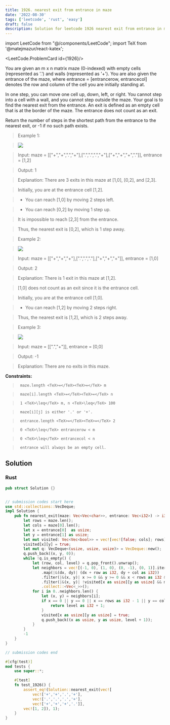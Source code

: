 ```yaml
---
title: 1926. nearest exit from entrance in maze
date: '2022-08-30'
tags: ['leetcode', 'rust', 'easy']
draft: false
description: Solution for leetcode 1926 nearest exit from entrance in maze
---
```

import LeetCode from "@/components/LeetCode";
import TeX from '@matejmazur/react-katex';

<LeetCode.ProblemCard id={1926}/>
 

  You are given an m x n matrix maze (0-indexed) with empty cells (represented as '.') and walls (represented as '+'). You are also given the entrance of the maze, where entrance <TeX>=</TeX> [entrancerow, entrancecol] denotes the row and column of the cell you are initially standing at.

  In one step, you can move one cell up, down, left, or right. You cannot step into a cell with a wall, and you cannot step outside the maze. Your goal is to find the nearest exit from the entrance. An exit is defined as an empty cell that is at the border of the maze. The entrance does not count as an exit.

  Return the number of steps in the shortest path from the entrance to the nearest exit, or -1 if no such path exists.

   

 >   Example 1:

 >   ![](https://assets.leetcode.com/uploads/2021/06/04/nearest1-grid.jpg)

 >   Input: maze <TeX>=</TeX> [["+","+",".","+"],[".",".",".","+"],["+","+","+","."]], entrance <TeX>=</TeX> [1,2]

 >   Output: 1

 >   Explanation: There are 3 exits in this maze at [1,0], [0,2], and [2,3].

 >   Initially, you are at the entrance cell [1,2].

 >   - You can reach [1,0] by moving 2 steps left.

 >   - You can reach [0,2] by moving 1 step up.

 >   It is impossible to reach [2,3] from the entrance.

 >   Thus, the nearest exit is [0,2], which is 1 step away.

  

 >   Example 2:

 >   ![](https://assets.leetcode.com/uploads/2021/06/04/nearesr2-grid.jpg)

 >   Input: maze <TeX>=</TeX> [["+","+","+"],[".",".","."],["+","+","+"]], entrance <TeX>=</TeX> [1,0]

 >   Output: 2

 >   Explanation: There is 1 exit in this maze at [1,2].

 >   [1,0] does not count as an exit since it is the entrance cell.

 >   Initially, you are at the entrance cell [1,0].

 >   - You can reach [1,2] by moving 2 steps right.

 >   Thus, the nearest exit is [1,2], which is 2 steps away.

  

 >   Example 3:

 >   ![](https://assets.leetcode.com/uploads/2021/06/04/nearest3-grid.jpg)

 >   Input: maze <TeX>=</TeX> [[".","+"]], entrance <TeX>=</TeX> [0,0]

 >   Output: -1

 >   Explanation: There are no exits in this maze.

  

   

  **Constraints:**

  

 >   	maze.length <TeX>=</TeX><TeX>=</TeX> m

 >   	maze[i].length <TeX>=</TeX><TeX>=</TeX> n

 >   	1 <TeX>\leq</TeX> m, n <TeX>\leq</TeX> 100

 >   	maze[i][j] is either '.' or '+'.

 >   	entrance.length <TeX>=</TeX><TeX>=</TeX> 2

 >   	0 <TeX>\leq</TeX> entrancerow < m

 >   	0 <TeX>\leq</TeX> entrancecol < n

 >   	entrance will always be an empty cell.


## Solution
### Rust
```rust
pub struct Solution {}


// submission codes start here
use std::collections::VecDeque;
impl Solution {
    pub fn nearest_exit(maze: Vec<Vec<char>>, entrance: Vec<i32>) -> i32 {
        let rows = maze.len();
        let cols = maze[0].len();
        let x = entrance[0]  as usize;
        let y = entrance[1] as usize;
        let mut visited: Vec<Vec<bool>> = vec![vec![false; cols]; rows];
        visited[x][y] = true;
        let mut q: VecDeque<(usize, usize, usize)> = VecDeque::new();
        q.push_back((x, y, 0));
        while !q.is_empty() {
            let (row, col, level) = q.pop_front().unwrap();
            let neighbors = vec![(-1, 0), (1, 0), (0, -1), (0, 1)].iter()
                .map(|&(dx, dy)| (dx + row as i32, dy + col as i32))
                .filter(|&(x, y)| x >= 0 && y >= 0 && x < rows as i32 && y < cols as i32)
                .filter(|&(x, y)| !visited[x as usize][y as usize] && maze[x as usize][y as usize] == '.')
                .collect::<Vec<_>>();
            for i in 0..neighbors.len() {
                let (x, y) = neighbors[i];
                if x == 0 || y == 0 || x == rows as i32 - 1 || y == cols as i32 - 1 {
                    return level as i32 + 1;
                }
                visited[x as usize][y as usize] = true;
                q.push_back((x as usize, y as usize, level + 1));
            } 
        }
        -1
    }
}

// submission codes end

#[cfg(test)]
mod tests {
    use super::*;

    #[test]
    fn test_1926() {
        assert_eq!(Solution::nearest_exit(vec![
            vec!['+','+','.','+'],
            vec!['.','.','.','+'],
            vec!['+','+','+','.']], 
        vec![1, 2]), 1);
    }
}

```
